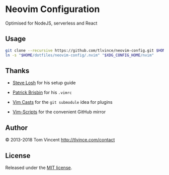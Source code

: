 # Neovim Configuration

Optimised for NodeJS, serverless and React

## Usage

```bash
git clone --recursive https://github.com/tlvince/neovim-config.git $HOME/dotfiles/neovim-config
ln -s "$HOME/dotfiles/neovim-config/.nvim" "$XDG_CONFIG_HOME/nvim"
```

## Thanks

* [Steve Losh][sl] for his setup guide
* [Patrick Brisbin][pb] for his `.vimrc`
* [Vim Casts][vc] for the `git submodule` idea for plugins
* [Vim-Scripts][vs] for the convenient GitHub mirror

  [sl]: http://stevelosh.com/blog/2010/09/coming-home-to-vim/
  [pb]: https://github.com/pbrisbin/dotfiles
  [vc]: http://vimcasts.org/episodes/synchronizing-plugins-with-git-submodules-and-pathogen/
  [vs]: http://vim-scripts.org/

## Author

© 2013-2018 Tom Vincent <http://tlvince.com/contact>

## License

Released under the [MIT license](http://tlvince.mit-license.org).
